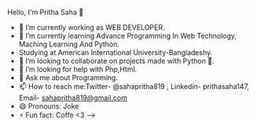  Hello, I'm Pritha Saha 👋




- 🔭 I’m currently working as WEB DEVELOPER.
- 🌱 I’m currently learning Advance Programming In Web Technology, Maching Learning And Python.
-    Studying at American International University-Bangladeshy.
- 👯 I’m looking to collaborate on  projects made with Python 🐍.
- 🤔 I’m looking for help with Php,Html.
- 💬 Ask me about Programming.
- 📫 How to reach me:Twitter-  @sahapritha819 , Linkedin- prithasaha147, Email- sahapritha819@gmail.com 
- 😄 Pronouns: Joke
- ⚡ Fun fact: Coffe <3
-->
